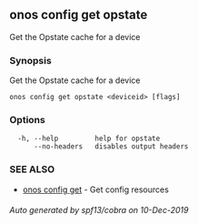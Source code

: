 ## onos config get opstate

Get the Opstate cache for a device

### Synopsis

Get the Opstate cache for a device

```
onos config get opstate <deviceid> [flags]
```

### Options

```
  -h, --help         help for opstate
      --no-headers   disables output headers
```

### SEE ALSO

* [onos config get](onos_config_get.md)	 - Get config resources

###### Auto generated by spf13/cobra on 10-Dec-2019
